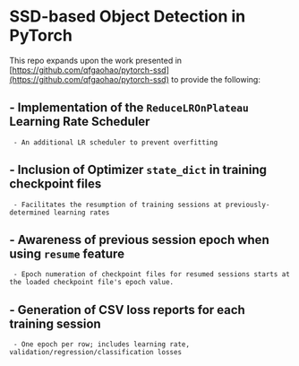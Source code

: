 # SSD-based Object Detection in PyTorch

This repo expands upon the work presented in [https://github.com/qfgaohao/pytorch-ssd](https://github.com/qfgaohao/pytorch-ssd) to provide the following:

## - Implementation of the `ReduceLROnPlateau` Learning Rate Scheduler
     - An additional LR scheduler to prevent overfitting
## - Inclusion of Optimizer `state_dict` in training checkpoint files
     - Facilitates the resumption of training sessions at previously-determined learning rates
## - Awareness of previous session epoch when using `resume` feature
     - Epoch numeration of checkpoint files for resumed sessions starts at the loaded checkpoint file's epoch value.
## - Generation of CSV loss reports for each training session
     - One epoch per row; includes learning rate, validation/regression/classification losses
